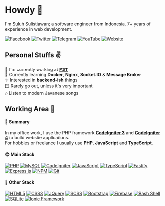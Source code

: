 # Howdy :wave:

I'm Suluh Sulistiawan; a software engineer from Indonesia. 7+ years of experience in web development.

[![Facebook](https://img.shields.io/badge/Facebook-%234267B2.svg?&style=flat-square&logo=facebook&logoColor=white)](https://www.facebook.com/suluh.sulistiawan)
[![Twitter](https://img.shields.io/twitter/follow/suluh_s?label=Twitter&logo=twitter&style=flat-square)](https://www.twitter.com/suluh_s)
[![Telegram](https://img.shields.io/badge/Telegram-%230088cc.svg?&style=flat-square&logo=telegram&logoColor=white)](https://t.me/suluh_s)
[![YouTube](https://img.shields.io/youtube/channel/subscribers/UC4cH_s6tZDBT4NW7VuM4Gsw?label=YouTube&logo=youtube&style=flat-square)](https://www.youtube.com/c/SDeveloper)
[![Website](https://img.shields.io/website?label=Website&logo=google-chrome&style=flat-square&down_color=lightgrey&down_message=Down&up_color=blue&up_message=Up&url=https%3A%2F%2Fsuluh.my.id)](https://suluh.my.id)

## Personal Stuffs :v:

:briefcase: I'm currently working at [**PST**](https://pratamatechsolution.co.id/)<br />
:seedling: Currently learning **Docker**, **Nginx**, **Socket.IO** & **Message Broker** <br />
:sparkles: Interested in **backend-ish** things<br />
:window: Rarely go out, unless it's very important<br />
:notes: Listen to modern Javanese songs

## Working Area :see_no_evil:

#### :book: Summary

In my office work, I use the PHP framework ~~[**CodeIgniter 3**](https://github.com/bcit-ci/CodeIgniter) and~~ [**CodeIgniter 4**](https://github.com/codeigniter4/CodeIgniter4) to build website applications.<br />
For hobbies or freelance I usually use **PHP**, **JavaScript** and **TypeScript**.

#### :sunglasses: Main Stack

[![PHP](https://img.shields.io/badge/PHP-%23ADB3D2?style=flat-square&logoColor=%23333&logo=php)](https://www.php.net/)
[![MySQL](https://img.shields.io/badge/MySQL-%2300758F?style=flat-square&logoColor=%23FFF&logo=mysql)](https://www.mysql.com/)
[![CodeIgniter](https://img.shields.io/badge/CodeIgniter-%23dd4814?style=flat-square&logoColor=%23FFF&logo=codeigniter)](https://codeigniter.com/)
[![JavaScript](https://img.shields.io/badge/JavaScript-%23f0db4f?style=flat-square&logoColor=%23333&logo=javascript)](https://www.javascript.com/)
[![TypeScript](https://img.shields.io/badge/TypeScript-%23007acc?style=flat-square&logoColor=%23FFF&logo=typescript)](https://www.typescriptlang.org/)
[![Fastify](https://img.shields.io/badge/Fastify-%23202020?style=flat-square&logoColor=%23FFF&logo=fastify)](https://www.fastify.io/)
[![Express.js](https://img.shields.io/badge/Express.js-%23404d59?&style=flat-square&logoColor=%23FFF&logo=express)](https://expressjs.com/)
[![NPM](https://img.shields.io/badge/NPM-%23FFFFFF?style=flat-square&logoColor=%23FFF&logo=npm)](https://www.npmjs.com/)
[![Git](https://img.shields.io/badge/Git-%23f34f29?style=flat-square&logoColor=%23FFF&logo=git)](https://git-scm.com/)

#### :monocle_face: Other Stack

[![HTML5](https://img.shields.io/badge/HTML5-%23e34c26?style=flat-square&logoColor=%23FFF&logo=html5)](https://developer.mozilla.org/en-US/docs/Glossary/HTML5)
[![CSS3](https://img.shields.io/badge/CSS3-%23264de4?style=flat-square&logoColor=%23FFF&logo=css3)](https://developer.mozilla.org/en-US/docs/Web/CSS)
[![JQuery](https://img.shields.io/badge/JQuery-%230769ad?style=flat-square&logoColor=%23FFF&logo=jquery)](https://jquery.com/)
[![SCSS](https://img.shields.io/badge/SCSS-%23E0A3C2?style=flat-square&logoColor=%23333&logo=sass)](https://sass-lang.com/)
[![Bootstrap](https://img.shields.io/badge/Bootstrap-%23563d7c?style=flat-square&logoColor=%23FFF&logo=bootstrap)](https://getbootstrap.com/)
[![Firebase](https://img.shields.io/badge/Firebase-%23FFA611?style=flat-square&logoColor=%23FFF&logo=firebase)](https://firebase.google.com/)
[![Bash Shell](https://img.shields.io/badge/Bash-%234eaa25?style=flat-square&logoColor=%23FFF&logo=gnu-bash)](https://www.gnu.org/software/bash/)
[![SQLite](https://img.shields.io/badge/SQLite-blue?style=flat-square&logoColor=%23FFF&logo=sqlite)](https://www.sqlite.org/)
[![Ionic Framework](https://img.shields.io/badge/Ionic-%23498AFF?style=flat-square&logoColor=%23FFF&logo=ionic)](https://ionicframework.com/)

